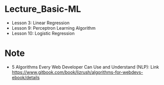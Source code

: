 # Lecture_Basic-ML

 - Lesson 3: Linear Regression
 - Lesson 9: Perceptron Learning Algorithm
 - Lesson 10: Logistic Regression

# Note
 - 5 Algorithms Every Web Developer Can Use and Understand (NLP):
 Link https://www.gitbook.com/book/lizrush/algorithms-for-webdevs-ebook/details
